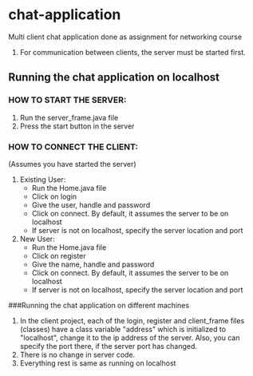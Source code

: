 # chat-application
Multi client chat application done as assignment for networking course

1. For communication between clients, the server must be started first.

## Running the chat application on localhost
### HOW TO START THE SERVER:
1. Run the server_frame.java file
2. Press the start button in the server

### HOW TO CONNECT THE CLIENT:
(Assumes you have started the server)
1. Existing User:
	* Run the Home.java file
	* Click on login
	* Give the user, handle and password
	* Click on connect. By default, it assumes the server to be on localhost
	* If server is not on localhost, specify the server location and port
2. New User:
	* Run the Home.java file
	* Click on register
	* Give the name, handle and password
	* Click on connect. By default, it assumes the server to be on localhost
	* If server is not on localhost, specify the server location and port

###Running the chat application on different machines

1. In the client project, each of the login, register and client_frame files (classes) have
   a class variable "address" which is initialized to "localhost", change it to the ip address
   of the server. Also, you can specify the port there, if the server port has changed.
2. There is no change in server code.
3. Everything rest is same as running on localhost

